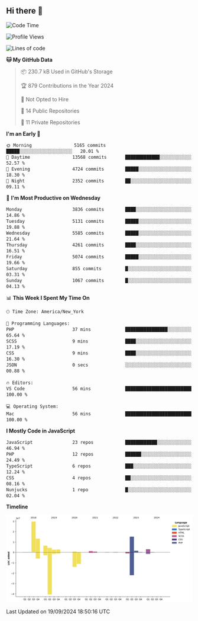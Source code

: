 ## Hi there 👋

<!--START_SECTION:waka-->
![Code Time](http://img.shields.io/badge/Code%20Time-300%20hrs%2023%20mins-blue)

![Profile Views](http://img.shields.io/badge/Profile%20Views-0-blue)

![Lines of code](https://img.shields.io/badge/From%20Hello%20World%20I%27ve%20Written-82.4%20million%20lines%20of%20code-blue)

**🐱 My GitHub Data** 

> 📦 230.7 kB Used in GitHub's Storage 
 > 
> 🏆 879 Contributions in the Year 2024
 > 
> 🚫 Not Opted to Hire
 > 
> 📜 14 Public Repositories 
 > 
> 🔑 11 Private Repositories 
 > 
**I'm an Early 🐤** 

```text
🌞 Morning                5165 commits        █████░░░░░░░░░░░░░░░░░░░░   20.01 % 
🌆 Daytime                13568 commits       █████████████░░░░░░░░░░░░   52.57 % 
🌃 Evening                4724 commits        █████░░░░░░░░░░░░░░░░░░░░   18.30 % 
🌙 Night                  2352 commits        ██░░░░░░░░░░░░░░░░░░░░░░░   09.11 % 
```
📅 **I'm Most Productive on Wednesday** 

```text
Monday                   3836 commits        ████░░░░░░░░░░░░░░░░░░░░░   14.86 % 
Tuesday                  5131 commits        █████░░░░░░░░░░░░░░░░░░░░   19.88 % 
Wednesday                5585 commits        █████░░░░░░░░░░░░░░░░░░░░   21.64 % 
Thursday                 4261 commits        ████░░░░░░░░░░░░░░░░░░░░░   16.51 % 
Friday                   5074 commits        █████░░░░░░░░░░░░░░░░░░░░   19.66 % 
Saturday                 855 commits         █░░░░░░░░░░░░░░░░░░░░░░░░   03.31 % 
Sunday                   1067 commits        █░░░░░░░░░░░░░░░░░░░░░░░░   04.13 % 
```


📊 **This Week I Spent My Time On** 

```text
🕑︎ Time Zone: America/New_York

💬 Programming Languages: 
PHP                      37 mins             ████████████████░░░░░░░░░   65.64 % 
SCSS                     9 mins              ████░░░░░░░░░░░░░░░░░░░░░   17.19 % 
CSS                      9 mins              ████░░░░░░░░░░░░░░░░░░░░░   16.30 % 
JSON                     0 secs              ░░░░░░░░░░░░░░░░░░░░░░░░░   00.88 % 

🔥 Editors: 
VS Code                  56 mins             █████████████████████████   100.00 % 

💻 Operating System: 
Mac                      56 mins             █████████████████████████   100.00 % 
```

**I Mostly Code in JavaScript** 

```text
JavaScript               23 repos            ████████████░░░░░░░░░░░░░   46.94 % 
PHP                      12 repos            ██████░░░░░░░░░░░░░░░░░░░   24.49 % 
TypeScript               6 repos             ███░░░░░░░░░░░░░░░░░░░░░░   12.24 % 
CSS                      4 repos             ██░░░░░░░░░░░░░░░░░░░░░░░   08.16 % 
Nunjucks                 1 repo              █░░░░░░░░░░░░░░░░░░░░░░░░   02.04 % 
```



**Timeline**

![Lines of Code chart](https://raw.githubusercontent.com/wilbertcaba/wilbertcaba/main/assets/bar_graph.png)


 Last Updated on 19/09/2024 18:50:16 UTC
<!--END_SECTION:waka-->

<!--
**wilbertcaba/wilbertcaba** is a ✨ _special_ ✨ repository because its `README.md` (this file) appears on your GitHub profile.

Here are some ideas to get you started:

- 🔭 I’m currently working on ...
- 🌱 I’m currently learning ...
- 👯 I’m looking to collaborate on ...
- 🤔 I’m looking for help with ...
- 💬 Ask me about ...
- 📫 How to reach me: ...
- 😄 Pronouns: ...
- ⚡ Fun fact: ...
-->
